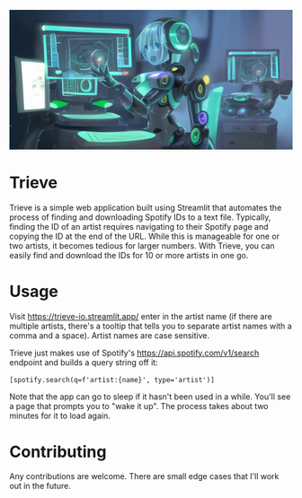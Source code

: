 ![Logo](https://github.com/a-brandon/Trieve/blob/main/images/trieve_image.png)

# Trieve
Trieve is a simple web application built using Streamlit that automates the process of finding and downloading Spotify IDs to a text file. Typically, finding the ID of an artist requires navigating to their Spotify page and copying the ID at the end of the URL. While this is manageable for one or two artists, it becomes tedious for larger numbers. With Trieve, you can easily find and download the IDs for 10 or more artists in one go.

# Usage
Visit https://trieve-io.streamlit.app/ enter in the artist name (if there are multiple artists, there's a tooltip that tells you to separate artist names with a comma and a space). Artist names are case sensitive.

Trieve just makes use of Spotify's https://api.spotify.com/v1/search endpoint and builds a query string off it:
```
[spotify.search(q=f'artist:{name}', type='artist')]
```

Note that the app can go to sleep if it hasn't been used in a while. You'll see a page that prompts you to "wake it up". The process takes about two minutes for it to load again.

# Contributing
Any contributions are welcome. There are small edge cases that I'll work out in the future.
